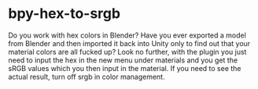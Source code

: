 # bpy-hex-to-srgb
Do you work with hex colors in Blender?
Have you ever exported a model from Blender and then imported it back into Unity only to find out that your material colors are all fucked up?
Look no further, with the plugin you just need to input the hex in the new menu under materials and you get the sRGB values which you then input in the material.
If you need to see the actual result, turn off srgb in color management.
